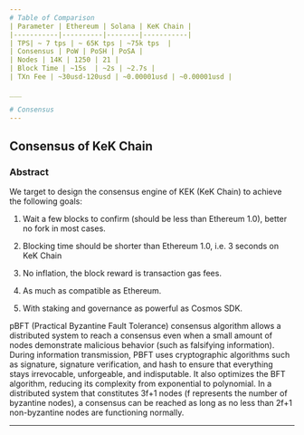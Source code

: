 ```yaml
---
# Table of Comparison
| Parameter | Ethereum | Solana | KeK Chain |
|-----------|----------|--------|-----------|
| TPS| ~ 7 tps | ~ 65K tps | ~75k tps  |
| Consensus | PoW | PoSH | PoSA |
| Nodes | 14K | 1250 | 21 |
| Block Time | ~15s  | ~2s | ~2.7s |
| TXn Fee | ~30usd-120usd | ~0.00001usd | ~0.00001usd |

___

# Consensus
---
```

## Consensus of KeK Chain

### Abstract

We target to design the consensus engine of KEK (KeK Chain) to achieve the following goals:
1. Wait a few blocks to confirm (should be less than Ethereum 1.0), better no fork in most cases.
1. Blocking time should be shorter than Ethereum 1.0, i.e. 3 seconds on KeK Chain
1. No inflation, the block reward is transaction gas fees.

1. As much as compatible as Ethereum.
1. With staking and governance as powerful as Cosmos SDK.

pBFT (Practical Byzantine Fault Tolerance) consensus algorithm allows a distributed system to reach a consensus even when a small amount of nodes demonstrate malicious behavior (such as falsifying information). During information transmission, PBFT uses cryptographic algorithms such as signature, signature verification, and hash to ensure that everything stays irrevocable, unforgeable, and indisputable. It also optimizes the BFT algorithm, reducing its complexity from exponential to polynomial. In a distributed system that constitutes 3f+1 nodes (f represents the number of byzantine nodes), a consensus can be reached as long as no less than 2f+1 non-byzantine nodes are functioning normally.
___

